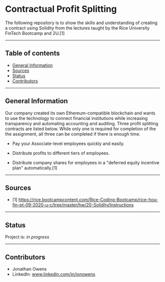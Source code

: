# Contractual Profit Splitting
The following repository is to show the skills and understanding of creating a contract using Solidity from the lectures taught by the Rice University FinTech Bootcamp and 2U.[1]

---

## Table of contents
* [General Information](#general-information)
* [Sources](#sources)
* [Status](#status)
* [Contributors](#contributors)

---

## General Information

Our company created its own Ethereum-compatible blockchain and wants to use the technology to connect financial institutions while increasing transparency and automating accounting and auditing.  Three profit splitting contracts are listed below.  While only one is required for completion of the the assignment, all three can be completed if there is enough time.

* Pay your Associate-level employees quickly and easily.

* Distribute profits to different tiers of employees.

* Distribute company shares for employees in a "deferred equity incentive plan" automatically.[1]

---

## Sources

- [1] https://rice.bootcampcontent.com/Rice-Coding-Bootcamp/rice-hou-fin-pt-09-2020-u-c/tree/master/hw/20-Solidity/Instructions

---

## Status

Project is: _in progress_

---

## Contributors

* Jonathan Owens
* LinkedIn: www.linkedin.com/in/jonowens
